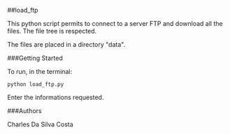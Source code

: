 ##load_ftp

This python script permits to connect to a server FTP and download all the files.
The file tree is respected.

The files are placed in a directory "data".

###Getting Started


To run, in the terminal:

<pre><code>python load_ftp.py</code></pre>

Enter the informations requested.





###Authors

Charles Da Silva Costa
